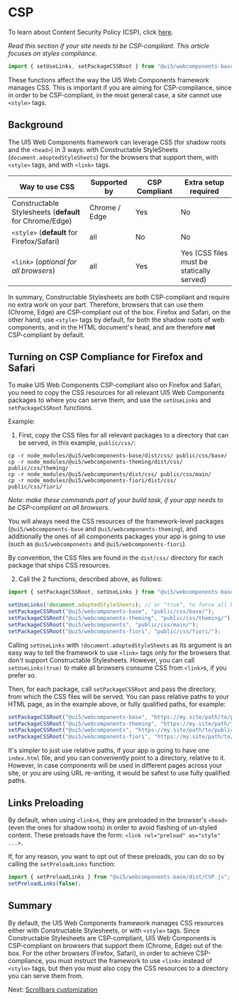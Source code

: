 # CSP

To learn about Content Security Policy (CSP), click [here](https://developer.mozilla.org/en-US/docs/Web/HTTP/CSP).

*Read this section if your site needs to be CSP-compliant. This article focuses on styles compliance.*

```js
import { setUseLinks, setPackageCSSRoot } from "@ui5/webcomponents-base/dist/CSP.js";
```

These functions affect the way the UI5 Web Components framework manages CSS. This is important if you are aiming for CSP-compliance, since in order to be CSP-compliant, in the most general case, a site cannot use `<style>` tags.

## Background

The UI5 Web Components framework can leverage CSS (for shadow roots and the `<head>`) in 3 ways: with Constructable StyleSheets (`document.adoptedStyleSheets`)
for the browsers that support them, with `<style>` tags, and with `<link>` tags.

| Way to use CSS         | Supported by      | CSP Compliant | Extra setup required | 
|---------------------------|----------------|---------------|-------------|
| Constructable Stylesheets (**default** for Chrome/Edge) | Chrome / Edge  | Yes           | No          |
| `<style>` (**default** for Firefox/Safari)   | all | No            | No          | 
| `<link>` (*optional for all browsers*)     | all | Yes           | Yes (CSS files must be statically served)         |  

In summary, Constructable Stylesheets are both CSP-compliant and require no extra work on your part.
Therefore, browsers that can use them (Chrome, Edge) are CSP-compliant out of the box. Firefox and Safari,
on the other hand, use `<style>` tags by default, for both the shadow roots of web components, and in the HTML document's head,
and are therefore **not** CSP-compliant by default.

## Turning on CSP Compliance for Firefox and Safari

To make UI5 Web Components CSP-compliant also on Firefox and Safari, you need to copy the CSS resources for all relevant
UI5 Web Components packages to where you can serve them, and use the `setUseLinks` and `setPackageCSSRoot` functions.

Example:

1) First, copy the CSS files for all relevant packages to a directory that can be served, in this example, `public/css/`:

```shell
cp -r node_modules/@ui5/webcomponents-base/dist/css/ public/css/base/
cp -r node_modules/@ui5/webcomponents-theming/dist/css/ public/css/theming/
cp -r node_modules/@ui5/webcomponents/dist/css/ public/css/main/
cp -r node_modules/@ui5/webcomponents-fiori/dist/css/ public/css/fiori/
```

*Note: make these commands part of your build task, if your app needs to be CSP-compliant on all browsers.*

You will always need the CSS resources of the framework-level packages (`@ui5/webcomponents-base` and `@ui5/webcomponents-theming`),
and additionally the ones of all components packages your app is going to use (such as `@ui5/webcomponents` and `@ui5/webcomponents-fiori`).

By convention, the CSS files are found in the `dist/css/` directory for each package that ships CSS resources.

2) Call the 2 functions, described above, as follows:

```js
import { setPackageCSSRoot, setUseLinks } from "@ui5/webcomponents-base/dist/CSP.js";

setUseLinks(!document.adoptedStyleSheets); // or "true", to force all browsers to use links 
setPackageCSSRoot("@ui5/webcomponents-base", "public/css/base/");
setPackageCSSRoot("@ui5/webcomponents-theming", "public/css/theming/");
setPackageCSSRoot("@ui5/webcomponents", "public/css/main/");
setPackageCSSRoot("@ui5/webcomponents-fiori", "public/css/fiori/");
```

Calling `setUseLinks` with `!document.adoptedStyleSheets` as its argument is an easy way to tell the
framework to use `<link>` tags only for the browsers that don't support Constructable Stylesheets.
However, you can call `setUseLinks(true)` to make all browsers consume CSS from `<link>`s, if you prefer so.

Then, for each package, call `setPackageCSSRoot` and pass the directory, from which the CSS files will be
served. You can pass relative paths to your HTML page, as in the example above, or fully qualified paths, for example:

```js
setPackageCSSRoot("@ui5/webcomponents-base", "https://my.site/path/to/public/css/base/");
setPackageCSSRoot("@ui5/webcomponents-theming", "https://my.site/path/to/public/css/theming/");
setPackageCSSRoot("@ui5/webcomponents", "https://my.site/path/to/public/css/main/");
setPackageCSSRoot("@ui5/webcomponents-fiori", "https://my.site/path/to/public/css/fiori/");
```

It's simpler to just use relative paths, if your app is going to have one `index.html` file, and you can
conveniently point to a directory, relative to it. However, in case components will be used in different
pages across your site, or you are using URL re-writing, it would be safest to use fully qualified paths.

## Links Preloading

By default, when using `<link>`s, they are preloaded in the browser's `<head>` (even the ones for shadow roots) in order to avoid
flashing of un-styled content. These preloads have the form: `<link rel="preload" as="style" ...>`.

If, for any reason, you want to opt out of these preloads, you can do so by calling the `setPreloadLinks` function:

```js
import { setPreloadLinks } from "@ui5/webcomponents-base/dist/CSP.js";
setPreloadLinks(false);
```

## Summary

By default, the UI5 Web Components framework manages CSS resources either with Constructable Stylesheets, or with `<style>` tags.
Since Constructable Stylesheets are CSP-compliant, UI5 Web Components is CSP-compliant on browsers
that support them (Chrome, Edge) out of the box. For the other browsers (Firefox, Safari), in order to
achieve CSP-compliance, you must instruct the framework to use `<link>` instead of `<style>` tags, but
then you must also copy the CSS resources to a directory you can serve them from.

Next: [Scrollbars customization](./09-scrollbars-customization)